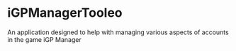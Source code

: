 # iGPManagerTooleo
 An application designed to help with managing various aspects of accounts in the game iGP Manager
